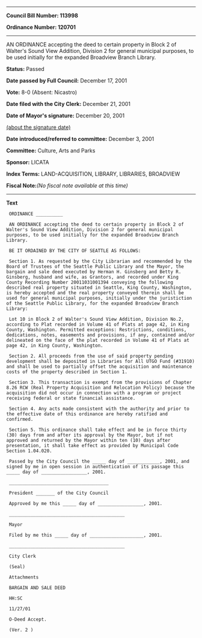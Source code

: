 

********

**Council Bill Number: 113998**
   
**Ordinance Number: 120701**
********

 AN ORDINANCE accepting the deed to certain property in Block 2 of Walter's Sound View Addition, Division 2 for general municipal purposes, to be used initially for the expanded Broadview Branch Library.

**Status:** Passed
   
**Date passed by Full Council:** December 17, 2001
   
**Vote:** 8-0 (Absent: Nicastro)
   
**Date filed with the City Clerk:** December 21, 2001
   
**Date of Mayor's signature:** December 20, 2001
   
[(about the signature date)](/~public/approvaldate.htm)
   
   
   
**Date introduced/referred to committee:** December 3, 2001
   
**Committee:** Culture, Arts and Parks
   
**Sponsor:** LICATA
   
   
**Index Terms:** LAND-ACQUISITION, LIBRARY, LIBRARIES, BROADVIEW

**Fiscal Note:**_(No fiscal note available at this time)_

********

**Text**
   
```
 ORDINANCE __________

 AN ORDINANCE accepting the deed to certain property in Block 2 of Walter's Sound View Addition, Division 2 for general municipal purposes, to be used initially for the expanded Broadview Branch Library.

 BE IT ORDAINED BY THE CITY OF SEATTLE AS FOLLOWS:

 Section 1. As requested by the City Librarian and recommended by the Board of Trustees of the Seattle Public Library and the Mayor, the bargain and sale deed executed by Herman H. Ginsberg and Betty R. Ginsberg, husband and wife, as Grantors, and recorded under King County Recording Number 20011031001394 conveying the following described real property situated in Seattle, King County, Washington, is hereby accepted and the real property conveyed therein shall be used for general municipal purposes, initially under the juristiction of the Seattle Public Library, for the expanded Broadview Branch Library:

 Lot 10 in Block 2 of Walter's Sound View Addition, Division No.2, according to Plat recorded in Volume 41 of Plats at page 42, in King County, Washington. Permitted exceptions: Restrictions, conditions, dedications, notes, easements and provisions, if any, contained and/or delineated on the face of the plat recorded in Volume 41 of Plats at page 42, in King County, Washington.

 Section 2. All proceeds from the use of said property pending development shall be deposited in Libraries for All UTGO Fund (#31910) and shall be used to partially offset the acquisition and maintenance costs of the property described in Section 1.

 Section 3. This transaction is exempt from the provisions of Chapter 8.26 RCW (Real Property Acquisition and Relocation Policy) because the acquisition did not occur in connection with a program or project receiving federal or state financial assistance.

 Section 4. Any acts made consistent with the authority and prior to the effective date of this ordinance are hereby ratified and confirmed.

 Section 5. This ordinance shall take effect and be in force thirty (30) days from and after its approval by the Mayor, but if not approved and returned by the Mayor within ten (10) days after presentation, it shall take effect as provided by Municipal Code Section 1.04.020.

 Passed by the City Council the _____ day of ____________, 2001, and signed by me in open session in authentication of its passage this _____ day of _________________, 2001.

 _____________________________________

 President _______ of the City Council

 Approved by me this _____ day of _________________, 2001.

 ___________________________________________

 Mayor

 Filed by me this _____ day of ____________________, 2001.

 ___________________________________________

 City Clerk

 (Seal)

 Attachments

 BARGAIN AND SALE DEED

 HH:SC

 11/27/01

 O-Deed Accept.

 (Ver. 2 )

```
